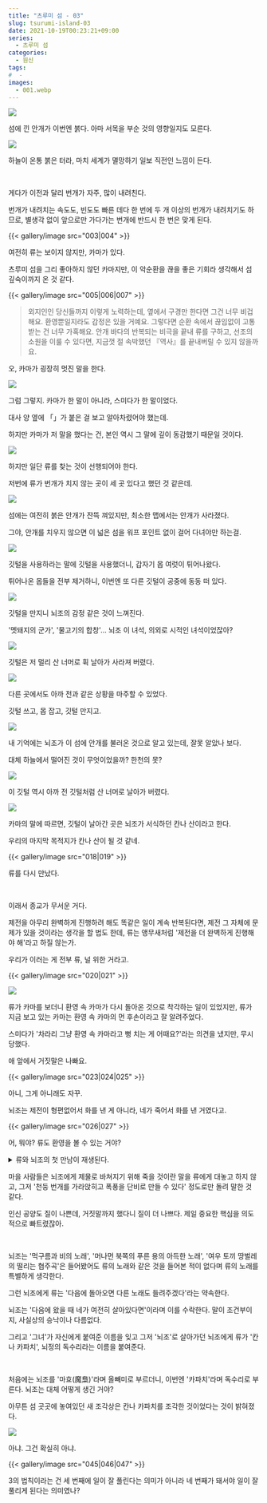 ```yaml
---
title: "츠루미 섬 - 03"
slug: tsurumi-island-03
date: 2021-10-19T00:23:21+09:00
series:
  - 츠루미 섬
categories:
  - 원신
tags:
#  - 
images:
  - 001.webp
---
```


![](001.webp)

섬에 낀 안개가 이번엔 붉다. 아마 서목을 부순 것의 영향일지도 모른다.

![](002.webp)

하늘이 온통 붉은 터라, 마치 세계가 멸망하기 일보 직전인 느낌이 든다.

&nbsp;

게다가 이전과 달리 번개가 자주, 많이 내려친다.

번개가 내려치는 속도도, 빈도도 빠른 데다 한 번에 두 개 이상의 번개가 내려치기도 하므로, 별생각 없이 앞으로만 가다가는 번개에 반드시 한 번은 맞게 된다.

{{< gallery/image src="003|004" >}}

여전히 류는 보이지 않지만, 카마가 있다.

츠루미 섬을 그리 좋아하지 않던 카마지만, 이 악순환을 끊을 좋은 기회라 생각해서 섬 깊숙이까지 온 것 같다.

{{< gallery/image src="005|006|007" >}}

> 외지인인 당신들까지 이렇게 노력하는데, 옆에서 구경만 한다면 그건 너무 비겁해요.
> 환영뿐일지라도 감정은 있을 거예요. 그렇다면 순환 속에서 끊임없이 고통받는 건 너무 가혹해요.
> 안개 바다의 반복되는 비극을 끝내 류를 구하고, 선조의 소원을 이룰 수 있다면, 지금껏 절 속박했던 『역사』를 끝내버릴 수 있지 않을까요.

오, 카마가 굉장히 멋진 말을 한다.

![](008.webp)

그럼 그렇지. 카마가 한 말이 아니라, 스미다가 한 말이었다.

대사 양 옆에 「」가 붙은 걸 보고 알아차렸어야 했는데.

하지만 카마가 저 말을 했다는 건, 본인 역시 그 말에 깊이 동감했기 때문일 것이다.

![](009.webp)

하지만 일단 류를 찾는 것이 선행되어야 한다.

저번에 류가 번개가 치지 않는 곳이 세 곳 있다고 했던 것 같은데.

![](010.webp)

섬에는 여전히 붉은 안개가 잔뜩 껴있지만, 최소한 맵에서는 안개가 사라졌다.

그야, 안개를 치우지 않으면 이 넓은 섬을 워프 포인트 없이 걸어 다녀야만 하는걸.

![](011.webp)

깃털을 사용하라는 말에 깃털을 사용했더니, 갑자기 몹 여럿이 튀어나왔다.

튀어나온 몹들을 전부 제거하니, 이번엔 또 다른 깃털이 공중에 동동 떠 있다.

![](012.webp)

깃털을 만지니 뇌조의 감정 같은 것이 느껴진다.

'멧돼지의 군가', '물고기의 합창'... 뇌조 이 녀석, 의외로 시적인 녀석이었잖아?

![](013.webp)

깃털은 저 멀리 산 너머로 휙 날아가 사라져 버렸다.

![](014.webp)

다른 곳에서도 아까 전과 같은 상황을 마주할 수 있었다.

깃털 쓰고, 몹 잡고, 깃털 만지고.

![](015.webp)

내 기억에는 뇌조가 이 섬에 안개를 불러온 것으로 알고 있는데, 잘못 알았나 보다.

대체 하늘에서 떨어진 것이 무엇이었을까? 한천의 못?

![](016.webp)

이 깃털 역시 아까 전 깃털처럼 산 너머로 날아가 버렸다.

![](017.webp)

카마의 말에 따르면, 깃털이 날아간 곳은 뇌조가 서식하던 칸나 산이라고 한다.

우리의 마지막 목적지가 칸나 산이 될 것 같네.

{{< gallery/image src="018|019" >}}

류를 다시 만났다.

&nbsp;

이래서 종교가 무서운 거다.

제전을 아무리 완벽하게 진행하려 해도 똑같은 일이 계속 반복된다면, 제전 그 자체에 문제가 있을 것이라는 생각을 할 법도 한데, 류는 앵무새처럼 '제전을 더 완벽하게 진행해야 해'라고 하질 않는가.

우리가 이러는 게 전부 류, 널 위한 거라고.

{{< gallery/image src="020|021" >}}

![](022.webp)

류가 카마를 보더니 환영 속 카마가 다시 돌아온 것으로 착각하는 일이 있었지만, 류가 지금 보고 있는 카마는 환영 속 카마의 먼 후손이라고 잘 알려주었다.

스미다가 '차라리 그냥 환영 속 카마라고 뻥 치는 게 어때요?'라는 의견을 냈지만, 무시당했다.

애 앞에서 거짓말은 나빠요.

{{< gallery/image src="023|024|025" >}}

아니, 그게 아니래도 자꾸.

뇌조는 제전이 형편없어서 화를 낸 게 아니라, 네가 죽어서 화를 낸 거였다고.

{{< gallery/image src="026|027" >}}

어, 뭐야? 류도 환영을 볼 수 있는 거야?

<details>
<summary>류와 뇌조의 첫 만남이 재생된다.</summary>

{{< gallery/image src="028|029|030" >}}

{{< gallery/image src="031|032|033" >}}

{{< gallery/image src="034|035|036" >}}

{{< gallery/image src="037|038|039" >}}

{{< gallery/image src="040|041" >}}

{{< gallery/image src="042|043" >}}

</details>

마을 사람들은 뇌조에게 제물로 바쳐지기 위해 죽을 것이란 말을 류에게 대놓고 하지 않고, 그저 '천둥 번개를 가라앉히고 폭풍을 단비로 만들 수 있다' 정도로만 돌려 말한 것 같다.

인신 공양도 질이 나쁜데, 거짓말까지 했다니 질이 더 나쁘다. 제일 중요한 핵심을 의도적으로 빠트렸잖아.

&nbsp;

뇌조는 '먹구름과 비의 노래', '머나먼 북쪽의 푸른 용의 아득한 노래', '여우 토끼 땅벌레의 떨리는 협주곡'은 들어봤어도 류의 노래와 같은 것을 들어본 적이 없다며 류의 노래를 특별하게 생각한다.

그런 뇌조에게 류는 '다음에 돌아오면 다른 노래도 들려주겠다'라는 약속한다.

뇌조는 '다음에 왔을 때 네가 여전히 살아있다면'이라며 이를 수락한다. 말이 조건부이지, 사실상의 승낙이나 다름없다.

그리고 '그녀'가 자신에게 붙여준 이름을 잊고 그저 '뇌조'로 살아가던 뇌조에게 류가 '칸나 카파치', 뇌정의 독수리라는 이름을 붙여준다.

&nbsp;

처음에는 뇌조를 '마효(魔梟)'라며 올빼미로 부르더니, 이번엔 '카파치'라며 독수리로 부른다. 뇌조는 대체 어떻게 생긴 거야?

아무튼 섬 곳곳에 놓여있던 새 조각상은 칸나 카파치를 조각한 것이었다는 것이 밝혀졌다.

![](044.webp)

아냐. 그건 확실히 아냐.

{{< gallery/image src="045|046|047" >}}

3의 법칙이라는 건 세 번째에 일이 잘 풀린다는 의미가 아니라 네 번째가 돼서야 일이 잘 풀리게 된다는 의미였나?
